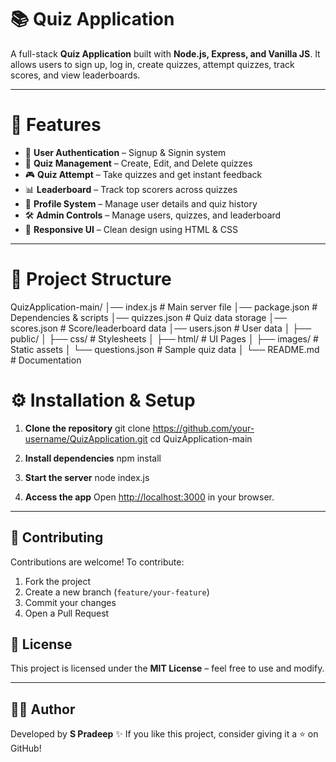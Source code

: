 # 📚 Quiz Application

A full-stack **Quiz Application** built with **Node.js, Express, and Vanilla JS**. It allows users to sign up, log in, create quizzes, attempt quizzes, track scores, and view leaderboards.

---
# 🚀 Features
* 🔐 **User Authentication** – Signup & Signin system
* 📝 **Quiz Management** – Create, Edit, and Delete quizzes
* 🎮 **Quiz Attempt** – Take quizzes and get instant feedback
* 📊 **Leaderboard** – Track top scorers across quizzes
* 👤 **Profile System** – Manage user details and quiz history
* 🛠 **Admin Controls** – Manage users, quizzes, and leaderboard
* 🎨 **Responsive UI** – Clean design using HTML & CSS

---
# 📂 Project Structure
QuizApplication-main/
│── index.js              # Main server file
│── package.json          # Dependencies & scripts
│── quizzes.json          # Quiz data storage
│── scores.json           # Score/leaderboard data
│── users.json            # User data
│
├── public/
│   ├── css/              # Stylesheets
│   ├── html/             # UI Pages
│   ├── images/           # Static assets
│   └── questions.json    # Sample quiz data
│
└── README.md             # Documentation

# ⚙️ Installation & Setup

1. **Clone the repository**
   git clone https://github.com/your-username/QuizApplication.git
   cd QuizApplication-main

2. **Install dependencies**
   npm install

3. **Start the server**
   node index.js
   
5. **Access the app**
   Open [http://localhost:3000](http://localhost:3000) in your browser.

---


## 🤝 Contributing

Contributions are welcome! To contribute:

1. Fork the project
2. Create a new branch (`feature/your-feature`)
3. Commit your changes
4. Open a Pull Request


## 📜 License
This project is licensed under the **MIT License** – feel free to use and modify.

---

## 👨‍💻 Author

Developed by **S Pradeep** ✨
If you like this project, consider giving it a ⭐ on GitHub!

